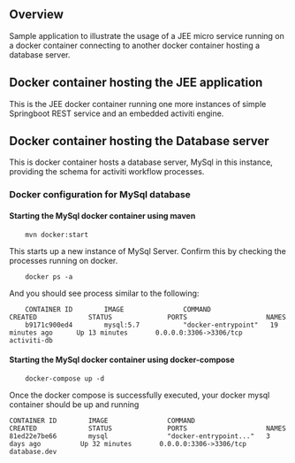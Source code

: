 ## Overview

Sample application to illustrate the usage of a JEE micro service running on a docker container connecting to another docker container hosting a database server.



## Docker container hosting the JEE application
  This is the JEE docker container running one more instances of simple Springboot REST service and an embedded activiti engine. 


## Docker container hosting the Database server
  This is docker container hosts a database server, MySql in this instance, providing the schema for activiti workflow processes.

### Docker configuration for MySql database

#### Starting the MySql docker container using maven
       
        mvn docker:start

This starts up a new instance of MySql Server. Confirm this by checking the processes running on docker.
        
        docker ps -a
 
And you should see process similar to the following:

        CONTAINER ID        IMAGE               COMMAND                  CREATED             STATUS              PORTS                    NAMES
        b9171c900ed4        mysql:5.7           "docker-entrypoint"   19 minutes ago      Up 13 minutes       0.0.0.0:3306->3306/tcp   activiti-db
        
     
#### Starting the MySql docker container using docker-compose
        docker-compose up -d

Once the docker compose is successfully executed, your docker mysql container should be up and running
  
    CONTAINER ID        IMAGE               COMMAND                  CREATED             STATUS              PORTS                    NAMES
    81ed22e7be66        mysql               "docker-entrypoint..."   3 days ago          Up 32 minutes       0.0.0.0:3306->3306/tcp   database.dev
    